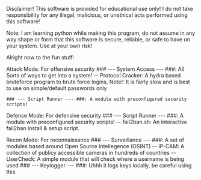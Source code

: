 Disclaimer! This software is provided for educational use only! I do not take responsibility for any illegal, malicious, or unethical acts performed using this software!

Note: I am learning python while making this program, do not assume in any way shape or form that this software is secure, reliable, or safe to have on your system. Use at your own risk!



Alright now to the fun stuff:

Attack Mode: For offensive security
    ### --- System Access --- ###: All Sorts of ways to get into a system!
        -- Protocol Cracker: A hydra based bruteforce program to brute force logins, Note!: It is fairly slow and is best to use on simple/default passwords only

    ### --- Script Runner --- ###: A module with preconfigured security scripts!

Defense Mode: For defensive security 
    ### --- Script Runner --- ###: A module with preconfigured security scripts!
        -- fail2ban.sh: An interactive fail2ban install & setup script. 

Recon Mode: For reconnaissance
    ### --- Surveillance --- ###: A set of modules based around Open Source Intellegence (OSINT)
        -- IP-CAM: A collection of publicy accessible cameras in hundreds of countries 
        -- UserCheck: A simple module that will check where a username is being used
    ### --- Keylogger --- ###: Uhhh it logs keys locally, be careful using this. 